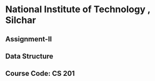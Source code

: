 # National Institute of Technology , Silchar
## Assignment-II
## Data Structure
## Course Code: CS 201
